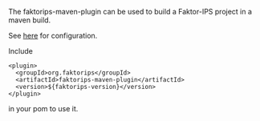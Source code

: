 The faktorips-maven-plugin can be used to build a Faktor-IPS project in a maven build. 

See [here](plugin-info.html) for configuration.

Include
```
<plugin>
  <groupId>org.faktorips</groupId>
  <artifactId>faktorips-maven-plugin</artifactId>
  <version>${faktorips-version}</version>
</plugin>
```
in your pom to use it.